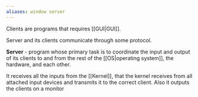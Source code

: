 ```yaml
---
aliases: window server
---
```

Clients are programs that requires [[GUI|GUI]].

Server and its clients communicate through some protocol. 

**Server** - program whose primary task is to coordinate the input and output of its clients to and from the rest of the [[ОS|operating system]], the hardware, and each other.

It receives all the inputs from the [[Kernel]], that the kernel receives from all attached input devices and transmits it to the correct client. Also it outputs the clients on a monitor



